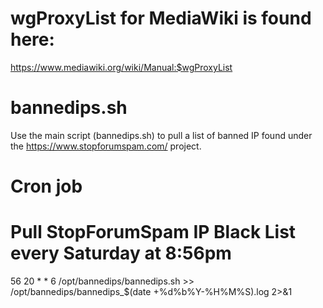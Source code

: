 # wgProxyList for MediaWiki is found here:
 https://www.mediawiki.org/wiki/Manual:$wgProxyList

# bannedips.sh
 Use the main script (bannedips.sh) to pull a list of banned IP found under the https://www.stopforumspam.com/ project.

# Cron job
# Pull StopForumSpam IP Black List every Saturday at 8:56pm

56 20 * * 6 /opt/bannedips/bannedips.sh >> /opt/bannedips/bannedips_$(date +\%d\%b\%Y-\%H\%M\%S).log 2>&1
